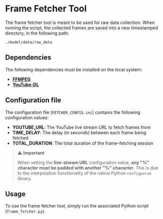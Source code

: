 # Frame Fetcher Tool

The frame fetcher tool is meant to be used for raw data collection. When running the script, the collected frames are
saved into a new timestamped directory, in the following path:

`./model/data/raw_data`

## Dependencies

The following dependencies must be installed on the local system:
- [**FFMPEG**](https://ffmpeg.org)
- [**YouTube-DL**](https://youtube-dl.org)

## Configuration file

The configuration file (`FETCHER_CONFIG.ini`) contains the following configuration values:
- **YOUTUBE_URL**: The YouTube live stream URL to fetch frames from
- **TIME_DELAY**: The delay (in seconds) between each frame being fetched
- **TOTAL_DURATION**: The total duration of the frame-fetching session

> ⚠️ **Important**
> 
> When setting the **live-stream URL** configuration value, **any "%" character must be padded with another "%" 
> character**. This is due to the interpolation functionality of the native Python `configparse` library.

## Usage

To use the frame fetcher tool, simply run the associated Python script (`frame_fetcher.py`).
